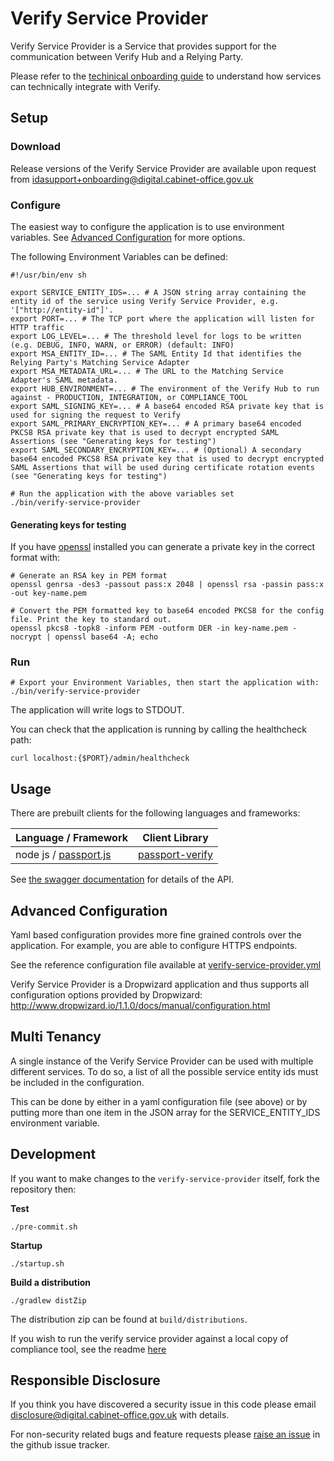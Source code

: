 Verify Service Provider
=======================

Verify Service Provider is a Service that provides support for the communication
between Verify Hub and a Relying Party.

Please refer to the [techinical onboarding guide](https://alphagov.github.io/rp-onboarding-tech-docs/) to understand how services can technically integrate with Verify.

Setup
-----

### Download

Release versions of the Verify Service Provider are available upon request from idasupport+onboarding@digital.cabinet-office.gov.uk

### Configure

The easiest way to configure the application is to use environment variables.
See [Advanced Configuration](#advanced-configuration) for more options.

The following Environment Variables can be defined:

```
#!/usr/bin/env sh

export SERVICE_ENTITY_IDS=... # A JSON string array containing the entity id of the service using Verify Service Provider, e.g. '["http://entity-id"]'.
export PORT=... # The TCP port where the application will listen for HTTP traffic
export LOG_LEVEL=... # The threshold level for logs to be written (e.g. DEBUG, INFO, WARN, or ERROR) (default: INFO)
export MSA_ENTITY_ID=... # The SAML Entity Id that identifies the Relying Party's Matching Service Adapter
export MSA_METADATA_URL=... # The URL to the Matching Service Adapter's SAML metadata.
export HUB_ENVIRONMENT=... # The environment of the Verify Hub to run against - PRODUCTION, INTEGRATION, or COMPLIANCE_TOOL
export SAML_SIGNING_KEY=... # A base64 encoded RSA private key that is used for signing the request to Verify
export SAML_PRIMARY_ENCRYPTION_KEY=... # A primary base64 encoded PKCS8 RSA private key that is used to decrypt encrypted SAML Assertions (see "Generating keys for testing")
export SAML_SECONDARY_ENCRYPTION_KEY=... # (Optional) A secondary base64 encoded PKCS8 RSA private key that is used to decrypt encrypted SAML Assertions that will be used during certificate rotation events (see "Generating keys for testing")

# Run the application with the above variables set
./bin/verify-service-provider
```

#### Generating keys for testing

If you have [openssl](https://www.openssl.org) installed you can generate a private key in the correct format with:

```
# Generate an RSA key in PEM format
openssl genrsa -des3 -passout pass:x 2048 | openssl rsa -passin pass:x -out key-name.pem

# Convert the PEM formatted key to base64 encoded PKCS8 for the config file. Print the key to standard out.
openssl pkcs8 -topk8 -inform PEM -outform DER -in key-name.pem -nocrypt | openssl base64 -A; echo
```

### Run

```
# Export your Environment Variables, then start the application with:
./bin/verify-service-provider
```

The application will write logs to STDOUT.

You can check that the application is running by calling the healthcheck path:
```
curl localhost:{$PORT}/admin/healthcheck
```


## Usage

There are prebuilt clients for the following languages and frameworks:

|             Language / Framework               |                            Client Library                      |
|------------------------------------------------|----------------------------------------------------------------|
| node js / [passport.js](http://passportjs.org) | [passport-verify](https://github.com/alphagov/passport-verify) |

See [the swagger documentation](
https://github.com/alphagov/verify-service-provider/blob/master/architecture-decisions/verify-service-provider-api.swagger.yml
) for details of the API.

## Advanced Configuration

Yaml based configuration provides more fine grained controls over the application. For example, you are able to configure HTTPS endpoints.

See the reference configuration file available at [verify-service-provider.yml](
https://github.com/alphagov/verify-service-provider/blob/master/configuration/verify-service-provider.yml
)

Verify Service Provider is a Dropwizard application and thus supports all configuration options
provided by Dropwizard: http://www.dropwizard.io/1.1.0/docs/manual/configuration.html

## Multi Tenancy

A single instance of the Verify Service Provider can be used with multiple different services.
To do so, a list of all the possible service entity ids must be included in the configuration.

This can be done by either in a yaml configuration file (see above) or by putting more than one
item in the JSON array for the SERVICE_ENTITY_IDS environment variable.

Development
-----------

If you want to make changes to the `verify-service-provider` itself, fork the repository then:

__Test__
```
./pre-commit.sh
```

__Startup__
```
./startup.sh
```

__Build a distribution__
```
./gradlew distZip
```

The distribution zip can be found at `build/distributions`.

If you wish to run the verify service provider against a local copy of compliance tool, see the readme [here](https://github.com/alphagov/verify-service-provider/blob/master/LOCAL_COMPLIANCE_TOOL_README.md)

## Responsible Disclosure

If you think you have discovered a security issue in this code please email disclosure@digital.cabinet-office.gov.uk with details.

For non-security related bugs and feature requests please [raise an issue](https://github.com/alphagov/verify-service-provider/issues/new) in the github issue tracker.

